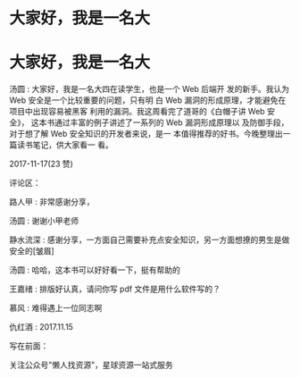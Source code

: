 # 大家好，我是一名大

# 大家好，我是一名大

汤圆 : 大家好，我是一名大四在读学生，也是一个 Web 后端开 发的新手。我认为 Web 安全是一个比较重要的问题，只有明 白 Web 漏洞的形成原理，才能避免在项目中出现容易被黑客 利用的漏洞。我这周看完了道哥的《白帽子讲 Web 安全》， 这本书通过丰富的例子讲述了一系列的 Web 漏洞形成原理以 及防御手段，对于想了解 Web 安全知识的开发者来说，是一 本值得推荐的好书。今晚整理出一篇读书笔记，供大家看一 看。

2017-11-17(23 赞)

评论区：

路人甲 : 非常感谢分享，

汤圆 : 谢谢小甲老师

静水流深 : 感谢分享，一方面自己需要补充点安全知识，另一方面想撩的男生是做安全的[皱眉]

汤圆 : 哈哈，这本书可以好好看一下，挺有帮助的

王嘉绪 : 排版好认真，请问你写 pdf 文件是用什么软件写的？

慕风 : 难得遇上一位同志啊

仇红酒 : 2017.11.15

写在前面：

关注公众号"懒人找资源"，星球资源一站式服务